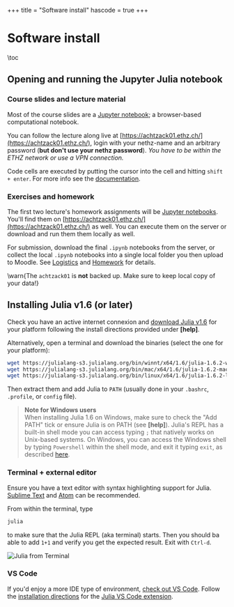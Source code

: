 +++
title = "Software install"
hascode = true
+++

# Software install

\toc

## Opening and running the Jupyter Julia notebook

### Course slides and lecture material
Most of the course slides are a [Jupyter notebook](https://jupyter.org/); a browser-based computational notebook.

You can follow the lecture along live at [https://achtzack01.ethz.ch/](https://achtzack01.ethz.ch/), login with your nethz-name and an arbitrary password (**but don't use your nethz password**).  _You have to be within the ETHZ network or use a VPN connection._

Code cells are executed by putting the cursor into the cell and hitting `shift + enter`. For more info see the [documentation](https://jupyter-notebook.readthedocs.io/en/stable/).

### Exercises and homework
The first two lecture's homework assignments will be [Jupyter notebooks](https://jupyter.org/). You'll find them on [https://achtzack01.ethz.ch/](https://achtzack01.ethz.ch/) as well. You can execute them on the server or download and run them them locally as well.

For submission, download the final `.ipynb` notebooks from the server, or collect the local `.ipynb` notebooks into a single local folder you then upload to Moodle. See [Logistics](/logistics) and [Homework](/homework) for details.

\warn{The `achtzack01` is **not** backed up. Make sure to keep local copy of your data!}


## Installing Julia v1.6 (or later)
Check you have an active internet connexion and [download Julia v1.6](https://julialang.org/downloads/) for your platform following the install directions provided under **[help]**.

Alternatively, open a terminal and download the binaries (select the one for your platform):
```sh
wget https://julialang-s3.julialang.org/bin/winnt/x64/1.6/julia-1.6.2-win64.exe # Windows
wget https://julialang-s3.julialang.org/bin/mac/x64/1.6/julia-1.6.2-mac64.dmg # macOS
wget https://julialang-s3.julialang.org/bin/linux/x64/1.6/julia-1.6.2-linux-x86_64.tar.gz # Linux x86
```
Then extract them and add Julia to `PATH` (usually done in your `.bashrc`, `.profile`, or `config` file).

> **Note for Windows users**\
> When installing Julia 1.6 on Windows, make sure to check the "Add PATH" tick or ensure Julia is on PATH (see **[help]**). Julia's REPL has a built-in shell mode you can access typing `;` that natively works on Unix-based systems. On Windows, you can access the Windows shell by typing `Powershell` within the shell mode, and exit it typing `exit`, as described [here](https://docs.julialang.org/en/v1/stdlib/REPL/#man-shell-mode).

### Terminal + external editor
Ensure you have a text editor with syntax highlighting support for Julia. [Sublime Text](https://www.sublimetext.com/download) and [Atom](https://atom.io) can be recommended.

From within the terminal, type
```sh
julia
```
to make sure that the Julia REPL (aka terminal) starts. Then you should ba able to add `1+1` and verify you get the expected result. Exit with `Ctrl-d`.

![Julia from Terminal](/assets/julia_terminal.png)

### VS Code
If you'd enjoy a more IDE type of environment, [check out VS Code](https://code.visualstudio.com). Follow the [installation directions](https://github.com/julia-vscode/julia-vscode#getting-started) for the [Julia VS Code extension](https://www.julia-vscode.org).

<!-- 
## Running the scripts
To get started with the workshop,
1. clone (or download the ZIP archive) the workshop repository ([help here](https://docs.github.com/en/github/creating-cloning-and-archiving-repositories/cloning-a-repository))
```sh
git clone https://github.com/luraess/parallel-gpu-workshop-JuliaCon21.git
```
2. Navigate to `parallel-gpu-workshop-JuliaCon21`
```sh
cd parallel-gpu-workshop-JuliaCon21
```
3. From the terminal, launch Julia with the `--project` flag to read-in project environment related informations such as used packages
```sh
julia --project
```
3. From VS Code, follow the [instructions from the documentation](https://www.julia-vscode.org/docs/stable/gettingstarted/) to get started.

### Packages installation
Now that you launched Julia, you should be in the [Julia REPL]. You need to ensure all the packages you need are installed before using them. To do so, enter the [Pkg mode](https://docs.julialang.org/en/v1/stdlib/REPL/#Pkg-mode) by typing `]`. Then, `instantiate` the project which should trigger the download of the packages (`st` lists the package status). Exit the Pkg mode with `Ctrl-c`:
```julia-repl
julia> ]

(parallel-gpu-workshop-JuliaCon21) pkg> st
Status `~/parallel-gpu-workshop-JuliaCon21/Project.toml`
    # [...]

(parallel-gpu-workshop-JuliaCon21) pkg> instantiate
   Updating registry at `~/.julia/registries/General`
   Updating git-repo `https://github.com/JuliaRegistries/General.git`
   # [...]

julia>
```
To test your install, go to the [scripts](../scripts) folder and run the [`diffusion_2D_expl.jl`](/scripts/diffusion_2D_expl.jl) code. You can execute shell commands from within the [Julia REPL] first typing `;`:
```julia-repl
julia> ;

shell> cd scripts/

julia> include("diffusion_2D_expl.jl")
```
Running this the first time will (pre-)complie the various installed packages and will take some time. Subsequent runs, by executing `include("diffusion_2D_expl.jl")`, should take around 2s.

You should then see a figure displayed showing the nonlinear diffusion of a quantity `H` after `nt=666` steps:

![](docs/diff2D_expl.png)

## Multi-threading on CPUs
On the CPU, multi-threading is made accessible via [Base.Threads]. To make use of threads, Julia needs to be launched with
```sh
julia --project -t auto
```
which will launch Julia with as many threads are there are cores on your machine (including hyper-threaded cores).  Alternatively set
the environment variable [JULIA_NUM_THREADS], e.g. `export JULIA_NUM_THREADS=2` to enable 2 threads.

## Running on GPUs
The [CUDA.jl] module permits to launch compute kernels on Nvidia GPUs natively from within [Julia]. [JuliaGPU] provides further reading and [introductory material](https://juliagpu.gitlab.io/CUDA.jl/tutorials/introduction/) about GPU ecosystems within Julia. If you have an Nvidia CUDA capable GPU device, also export following environment vaiable prior to installing the [CUDA.jl] package:
```sh
export JULIA_CUDA_USE_BINARYBUILDER=false
```

## Julia MPI
The following steps permit you to install [MPI.jl] on your machine and test it:
1. Julia MPI being a dependency of this Julia project [MPI.jl] should have been added upon executing the `instantiate` command from within the package manager [see here](#packages-installation).

2. Install `mpiexecjl`:
```julia-repl
julia> using MPI

julia> MPI.install_mpiexecjl()
[ Info: Installing `mpiexecjl` to `HOME/.julia/bin`...
[ Info: Done!
```
3. Then, one should add `HOME/.julia/bin` to PATH in order to launch the Julia MPI wrapper `mpiexecjl`.

4. Running a Julia MPI code `<my_script.jl>` on `np` processes:
```sh
$ mpiexecjl -n np julia --project <my_script.jl>
```

5. To test the Julia MPI installation, launch the [`hello_mpi.jl`](extras/hello_mpi.jl) using the Julia MPI wrapper `mpiexecjl` (located in `~/.julia/bin`) on 4 processes:
```sh
$ mpiexecjl -n 4 julia --project extras/hello_mpi.jl
$ Hello world, I am 0 of 3
$ Hello world, I am 1 of 3
$ Hello world, I am 2 of 3
$ Hello world, I am 3 of 3
```
> 💡 Note: On MacOS, you may encounter this issue (https://github.com/JuliaParallel/MPI.jl/issues/407). To fix it, define following `ENV` variable:
```sh
$ export MPICH_INTERFACE_HOSTNAME=localhost
```
> and add `-host localhost` to the execution script:
```sh
$ mpiexecjl -n 4 -host localhost julia --project extras/hello_mpi.jl
``` -->
